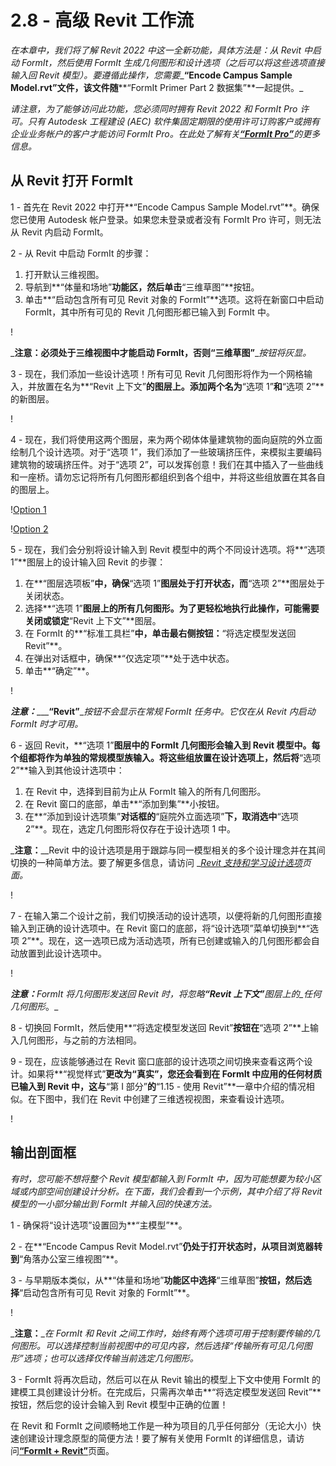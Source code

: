 # 2.8 - 高级 Revit 工作流

_在本章中，我们将了解 Revit 2022 中这一全新功能，具体方法是：从 Revit 中启动 FormIt，然后使用 FormIt 生成几何图形和设计选项（之后可以将这些选项直接输入回 Revit 模型）。要遵循此操作，您需要__**“Encode Campus Sample Model.rvt”**__文件，该文件随__**“FormIt Primer Part 2 数据集”**一起提供。_

_请注意，为了能够访问此功能，您必须同时拥有 Revit 2022 和 FormIt Pro 许可。只有 Autodesk 工程建设 (AEC) 软件集固定期限的使用许可订购客户或拥有企业业务帐户的客户才能访问 FormIt Pro。在此处了解有关_[_**“FormIt Pro”**_](https://formit.autodesk.com/#pro-callout)_的更多信息。_

## 从 Revit 打开 FormIt

1 - 首先在 Revit 2022 中打开**“Encode Campus Sample Model.rvt”**。确保您已使用 Autodesk 帐户登录。如果您未登录或者没有 FormIt Pro 许可，则无法从 Revit 内启动 FormIt。

2 - 从 Revit 中启动 FormIt 的步骤：

1. 打开默认三维视图。
2. 导航到**“体量和场地”**功能区，然后单击**“三维草图”**按钮。
3. 单击**“启动包含所有可见 Revit 对象的 FormIt”**选项。这将在新窗口中启动 FormIt，其中所有可见的 Revit 几何图形都已输入到 FormIt 中。

\![](<../../.gitbook/assets/0 (22).png>)

_**注意：**__必须处于三维视图中才能启动 FormIt，否则__**“三维草图”**__按钮将灰显。_

3 - 现在，我们添加一些设计选项！所有可见 Revit 几何图形将作为一个网格输入，并放置在名为**“Revit 上下文”**的图层上。添加两个名为**“选项 1”**和**“选项 2”**的新图层。

\![](<../../.gitbook/assets/1 (23) (1).png>)

4 - 现在，我们将使用这两个图层，来为两个砌体体量建筑物的面向庭院的外立面绘制几个设计选项。对于“选项 1”，我们添加了一些玻璃挤压件，来模拟主要编码建筑物的玻璃挤压件。对于“选项 2”，可以发挥创意！我们在其中插入了一些曲线和一座桥。请勿忘记将所有几何图形都组织到各个组中，并将这些组放置在其各自的图层上。

\![Option 1](<../../.gitbook/assets/2 (23) (1).png>)

\![Option 2](<../../.gitbook/assets/3 (20) (1).png>)

5 - 现在，我们会分别将设计输入到 Revit 模型中的两个不同设计选项。将**“选项 1”**图层上的设计输入回 Revit 的步骤：

1. 在**“图层选项板”**中，确保**“选项 1”**图层处于打开状态，而**“选项 2”**图层处于关闭状态。
2. 选择**“选项 1”**图层上的所有几何图形。为了更轻松地执行此操作，可能需要关闭或锁定**“Revit 上下文”**图层。
3. 在 FormIt 的**“标准工具栏”**中，单击最右侧按钮：**“将选定模型发送回 Revit”**。
4. 在弹出对话框中，确保**“仅选定项”**处于选中状态。
5. 单击**“确定”**。

\![](<../../.gitbook/assets/4 (19) (1).png>)

_**注意：**____**“Revit”**__按钮不会显示在常规 FormIt 任务中。它仅在从 Revit 内启动 FormIt 时才可用。_

6 - 返回 Revit，**“选项 1”**图层中的 FormIt 几何图形会输入到 Revit 模型中。每个组都将作为单独的常规模型族输入。将这些组放置在设计选项上，然后将**“选项 2”**输入到其他设计选项中：

1. 在 Revit 中，选择到目前为止从 FormIt 输入的所有几何图形。
2. 在 Revit 窗口的底部，单击**“添加到集”**小按钮。
3. 在**“添加到设计选项集”**对话框的**“庭院外立面选项”**下，取消选中**“选项 2”**。现在，选定几何图形将仅存在于设计选项 1 中。

_**注意：**__Revit 中的设计选项是用于跟踪与同一模型相关的多个设计理念并在其间切换的一种简单方法。要了解更多信息，请访问 _[_Revit 支持和学习设计选项_](https://knowledge.autodesk.com/support/revit-products/learn-explore/caas/CloudHelp/cloudhelp/2021/ENU/Revit-Model/files/GUID-D48B1E7E-BC34-414E-85BD-790F199BB2C0-htm.html)_页面。_

\![](<../../.gitbook/assets/5 (18).png>)

7 - 在输入第二个设计之前，我们切换活动的设计选项，以便将新的几何图形直接输入到正确的设计选项中。在 Revit 窗口的底部，将“设计选项”菜单切换到**“选项 2”**。现在，这一选项已成为活动选项，所有已创建或输入的几何图形都会自动放置到此设计选项中。

\![](<../../.gitbook/assets/6 (15).png>)

_**注意：**_FormIt 将几何图形发送回 Revit 时，将忽略_**“Revit 上下文”**_图层上的_任何几何图形__。_

8 - 切换回 FormIt，然后使用**“将选定模型发送回 Revit”**按钮在**“选项 2”**上输入几何图形，与之前的方法相同。

9 - 现在，应该能够通过在 Revit 窗口底部的设计选项之间切换来查看这两个设计。如果将**“视觉样式”**更改为“真实”，您还会看到在 FormIt 中应用的任何材质已输入到 Revit 中，这与**“第 I 部分”**的**“1.15 - 使用 Revit”**一章中介绍的情况相似。在下图中，我们在 Revit 中创建了三维透视视图，来查看设计选项。

\![](<../../.gitbook/assets/7 (10).png>)

## 输出剖面框

_有时，您可能不想将整个 Revit 模型都输入到 FormIt 中，因为可能想要为较小区域或内部空间创建设计分析。在下面，我们会看到一个示例，其中介绍了将 Revit 模型的一小部分输出到 FormIt 并输入回的快速方法。_

1 - 确保将“设计选项”设置回为**“主模型”**。

2 - 在**“Encode Campus Revit Model.rvt”**仍处于打开状态时，从项目浏览器转到**“角落办公室三维视图”**。

3 - 与早期版本类似，从**“体量和场地”**功能区中选择**“三维草图”**按钮，然后选择**“启动包含所有可见 Revit 对象的 FormIt”**。

\![](<../../.gitbook/assets/8 (10) (1).png>)

_**注意：**__在 FormIt 和 Revit 之间工作时，始终有两个选项可用于控制要传输的几何图形。可以选择控制当前视图中的可见内容，然后选择“传输所有可见几何图形”选项；也可以选择仅传输当前选定几何图形。_

3 - FormIt 将再次启动，然后可以在从 Revit 输出的模型上下文中使用 FormIt 的建模工具创建设计分析。在完成后，只需再次单击**“将选定模型发送回 Revit”**按钮，然后您的设计会输入到 Revit 模型中正确的位置！

在 Revit 和 FormIt 之间顺畅地工作是一种为项目的几乎任何部分（无论大小）快速创建设计理念原型的简便方法！要了解有关使用 FormIt 的详细信息，请访问[**“FormIt + Revit”**](https://formit.autodesk.com/page/formit-revit#:\~:text=FormIt%20Groups%20become%20Revit%20Mass,using%20Revit%202018%20and%20newer.)页面。
